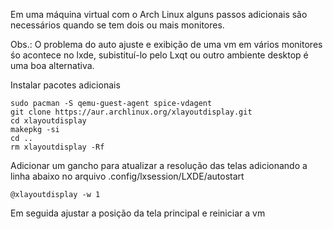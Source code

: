 Em uma máquina virtual com o Arch Linux alguns passos adicionais são necessários quando se tem dois ou mais monitores.

Obs.: O problema do auto ajuste e exibição de uma vm em vários monitores śo acontece no lxde, subistituí-lo pelo Lxqt ou outro ambiente desktop é uma boa alternativa.

Instalar pacotes adicionais
```
sudo pacman -S qemu-guest-agent spice-vdagent
git clone https://aur.archlinux.org/xlayoutdisplay.git
cd xlayoutdisplay
makepkg -si
cd ..
rm xlayoutdisplay -Rf
```

Adicionar um gancho para atualizar a resolução das telas adicionando a linha abaixo no arquivo .config/lxsession/LXDE/autostart
```                       
@xlayoutdisplay -w 1
```

Em seguida ajustar a posição da tela principal e reiniciar a vm
